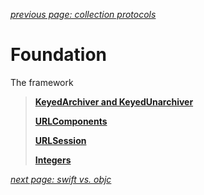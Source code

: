 *[previous page: collection protocols](https://github.com/RinniSwift/Computer-Science-with-iOS/blob/main/collectionProtocols.md)*

# Foundation
The framework

> **[KeyedArchiver and KeyedUnarchiver](https://github.com/RinniSwift/Computer-Science-with-iOS/blob/main/archiver.md)**
>
> **[URLComponents](https://github.com/RinniSwift/Computer-Science-with-iOS/blob/main/urlComponents.md)**
> 
> **[URLSession](https://github.com/RinniSwift/Computer-Science-with-iOS/blob/main/urlSession.md)**
>
> **[Integers](https://github.com/RinniSwift/Computer-Science-with-iOS/blob/main/integer.md)**

*[next page: swift vs. objc](https://github.com/RinniSwift/Computer-Science-with-iOS/blob/main/swiftvsObc.md)*
